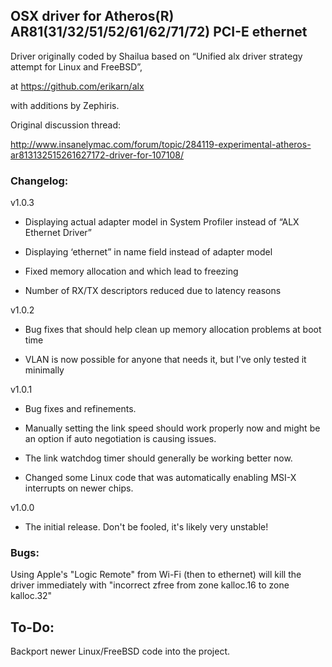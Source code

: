 
## OSX driver for Atheros(R) AR81(31/32/51/52/61/62/71/72) PCI-E ethernet

Driver originally coded by Shailua based on “Unified alx driver strategy attempt for Linux and FreeBSD”, 

at https://github.com/erikarn/alx  

with additions by Zephiris. 

Original discussion thread: 

http://www.insanelymac.com/forum/topic/284119-experimental-atheros-ar813132515261627172-driver-for-107108/


### Changelog:

v1.0.3 

- Displaying actual adapter model in System Profiler instead of “ALX Ethernet Driver”

- Displaying ‘ethernet” in name field instead of adapter model

- Fixed memory allocation and which lead to freezing

- Number of RX/TX descriptors reduced due to latency reasons


v1.0.2 

- Bug fixes that should help clean up memory allocation problems at boot time 

- VLAN is now possible for anyone that needs it, but I've only tested it minimally


v1.0.1 

- Bug fixes and refinements. 

- Manually setting the link speed should work properly now and might be an option if auto negotiation is causing issues. 

- The link watchdog timer should generally be working better now. 

- Changed some Linux code that was automatically enabling MSI-X interrupts on newer chips. 


v1.0.0 

- The initial release. Don't be fooled, it's likely very unstable!


### Bugs:

Using Apple's "Logic Remote" from Wi-Fi (then to ethernet) will kill the driver immediately with "incorrect zfree from zone kalloc.16 to zone kalloc.32"


## To-Do:

Backport newer Linux/FreeBSD code into the project.
